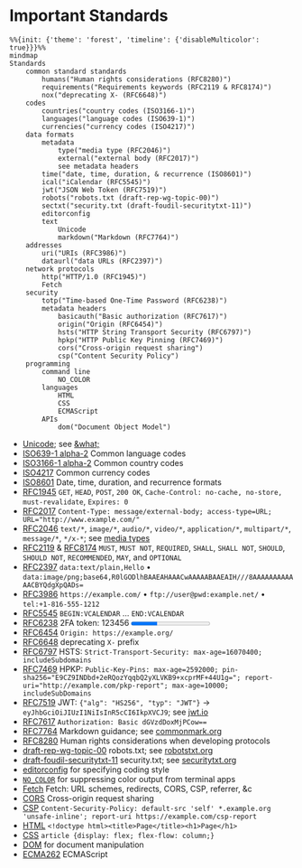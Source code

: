 Important Standards
===================

```mermaid
%%{init: {'theme': 'forest', 'timeline': {'disableMulticolor': true}}}%%
mindmap
Standards
    common standard standards
        humans("Human rights considerations (RFC8280)")
        requirements("Requirements keywords (RFC2119 & RFC8174)")
        nox("deprecating X- (RFC6648)")
    codes
        countries("country codes (ISO3166-1)")
        languages("language codes (ISO639-1)")
        currencies("currency codes (ISO4217)")
    data formats
        metadata
            type("media type (RFC2046)")
            external("external body (RFC2017)")
            see metadata headers
        time("date, time, duration, & recurrence (ISO8601)")
        ical("iCalendar (RFC5545)")
        jwt("JSON Web Token (RFC7519)")
        robots("robots.txt (draft-rep-wg-topic-00)")
        sectxt("security.txt (draft-foudil-securitytxt-11)")
        editorconfig
        text
            Unicode
            markdown("Markdown (RFC7764)")
    addresses
        uri("URIs (RFC3986)")
        dataurl("data URLs (RFC2397)")
    network protocols
        http("HTTP/1.0 (RFC1945)")
        Fetch
    security
        totp("Time-based One-Time Password (RFC6238)")
        metadata headers
            basicauth("Basic authorization (RFC7617)")
            origin("Origin (RFC6454)")
            hsts("HTTP String Transport Security (RFC6797)")
            hpkp("HTTP Public Key Pinning (RFC7469)")
            cors("Cross-origin request sharing")
            csp("Content Security Policy")
    programming
        command line
            NO_COLOR
        languages
            HTML
            CSS
            ECMAScript
        APIs
            dom("Document Object Model")
```

- [Unicode][]; see [&amp;what;][]
- [ISO639-1 alpha-2][] Common language codes
- [ISO3166-1 alpha-2][] Common country codes
- [ISO4217][] Common currency codes
- [ISO8601][] Date, time, duration, and recurrence formats
- [RFC1945][] `GET`, `HEAD`, `POST`, `200 OK`, `Cache-Control: no-cache, no-store, must-revalidate`, `Expires: 0`
- [RFC2017][] `Content-Type: message/external-body; access-type=URL; URL="http://www.example.com/"`
- [RFC2046][] `text/*`, `image/*`, `audio/*`, `video/*`, `application/*`, `multipart/*`, `message/*`, `*/x-*`; see [media types][]
- [RFC2119][] & [RFC8174][] `MUST`, `MUST NOT`, `REQUIRED`, `SHALL`, `SHALL NOT`, `SHOULD`, `SHOULD NOT`, `RECOMMENDED`,  `MAY`, and `OPTIONAL`
- [RFC2397][] `data:text/plain,Hello` • `data:image/png;base64,R0lGODlhBAAEAHAAACwAAAAABAAEAIH///8AAAAAAAAAAAACBYQdgXpQADs=`
- [RFC3986][] `https://example.com/` • `ftp://user@pwd:example.net/` • `tel:+1-816-555-1212`
- [RFC5545][] `BEGIN:VCALENDAR` … `END:VCALENDAR`
- [RFC6238][] 2FA token: 123456 <progress max="6" value="2" />
- [RFC6454][] `Origin: https://example.org/`
- [RFC6648][] deprecating `X-` prefix
- [RFC6797][] HSTS: `Strict-Transport-Security: max-age=16070400; includeSubdomains`
- [RFC7469][] HPKP: `Public-Key-Pins: max-age=2592000; pin-sha256="E9CZ9INDbd+2eRQozYqqbQ2yXLVKB9+xcprMF+44U1g="; report-uri="http://example.com/pkp-report"; max-age=10000; includeSubDomains`
- [RFC7519][] JWT: `{"alg": "HS256", "typ": "JWT"}` → `eyJhbGciOiJIUzI1NiIsInR5cCI6IkpXVCJ9`; see [jwt.io][]
- [RFC7617][] `Authorization: Basic dGVzdDoxMjPCow==`
- [RFC7764][] Markdown guidance; see [commonmark.org][]
- [RFC8280][] Human rights considerations when developing protocols
- [draft-rep-wg-topic-00][] robots.txt; see [robotstxt.org][]
- [draft-foudil-securitytxt-11][] security.txt; see [securitytxt.org][]
- [editorconfig][] for specifying coding style
- [`NO_COLOR`][] for suppressing color output from terminal apps
- [Fetch][] Fetch: URL schemes, redirects, CORS, CSP, referrer, &c
- [CORS][] Cross-origin request sharing
- [CSP][] `Content-Security-Policy: default-src 'self' *.example.org 'unsafe-inline'; report-uri https://example.com/csp-report`
- [HTML][] `<!doctype html><title>Page</title><h1>Page</h1>`
- [CSS][] `article {display: flex; flex-flow: column;}`
- [DOM][] for document manipulation
- [ECMA262][] ECMAScript

[Unicode]: https://home.unicode.org/
[ISO639-1 alpha-2]: https://en.wikipedia.org/wiki/List_of_ISO_639-1_codes#Table_of_all_possible_two_letter_codes "ISO639-1 alpha-2 Two-letter language codes"
[ISO3166-1 alpha-2]: https://en.wikipedia.org/wiki/ISO_3166-1_alpha-2#Decoding_table "ISO3166-1 alpha-2 Two-letter country codes"
[ISO4217]: https://en.wikipedia.org/wiki/ISO_4217#Active_codes
[ISO8601]: https://en.wikipedia.org/wiki/ISO_8601 "Date, time, duration, and recurrence formats"
[RFC1945]: https://tools.ietf.org/html/rfc1945 "Hypertext Transfer Protocol -- HTTP/1.0"
[RFC2017]: https://tools.ietf.org/html/rfc2017 "Definition of the URL MIME External-Body Access-Type"
[RFC2046]: https://tools.ietf.org/html/rfc2046 "Multipurpose Internet Mail Extensions (MIME) Part Two: Media Types"
[RFC2119]: https://tools.ietf.org/html/rfc2119 "Key words for use in RFCs to Indicate Requirement Levels"
[RFC2397]: https://tools.ietf.org/html/rfc2397 "The 'data' URL scheme"
[RFC3986]: https://tools.ietf.org/html/rfc3986 "Uniform Resource Identifier (URI): Generic Syntax"
[RFC5545]: https://tools.ietf.org/html/rfc5545 "Internet Calendaring and Scheduling Core Object Specification (iCalendar)"
[RFC6238]: https://tools.ietf.org/html/rfc6238 "TOTP: Time-Based One-Time Password Algorithm"
[RFC6454]: https://tools.ietf.org/html/rfc6454 "The Web Origin Concept"
[RFC6648]: https://tools.ietf.org/html/rfc6648 "Deprecating the 'X-' Prefix and Similar Constructs in Application Protocols"
[RFC6797]: https://tools.ietf.org/html/rfc6797 "HTTP Strict Transport Security (HSTS)"
[RFC7469]: https://tools.ietf.org/html/rfc7469 "Public Key Pinning Extension for HTTP"
[RFC7519]: https://tools.ietf.org/html/rfc7519 "JSON Web Token (JWT)"
[RFC7617]: https://tools.ietf.org/html/rfc7617 "The 'Basic' HTTP Authentication Scheme"
[RFC7764]: https://tools.ietf.org/html/rfc7764 "Guidance on Markdown: Design Philosophies, Stability Strategies, and Select Registrations"
[RFC8174]: https://tools.ietf.org/html/rfc8174 "Ambiguity of Uppercase vs Lowercase in RFC 2119 Key Words"
[RFC8280]: https://tools.ietf.org/html/rfc8280 "Research into Human Rights Protocol Considerations"
[draft-rep-wg-topic-00]: https://tools.ietf.org/html/draft-rep-wg-topic-00 "Robots Exclusion Protocol"
[draft-foudil-securitytxt-11]: https://tools.ietf.org/html/draft-foudil-securitytxt-11 "A File Format to Aid in Security Vulnerability Disclosure"
[editorconfig]: https://editorconfig.org/
[`NO_COLOR`]: https://no-color.org/ "An informal standard to suppress color output."
[Fetch]: https://fetch.spec.whatwg.org/ "WHATWG Fetch Living Standard"
[CORS]: https://w3c.github.io/webappsec-cors-for-developers/ "CORS for Developers"
[CSP]: https://www.w3.org/TR/CSP3/ "Content Security Policy Level 3"
[HTML]: https://html.spec.whatwg.org/ "WHATWG HTML Living Standard"
[CSS]: https://www.w3.org/Style/CSS/Overview.en.html "Cascading Style Sheets"
[DOM]: https://dom.spec.whatwg.org/ "WHATWG DOM Living Standard"
[ECMA262]: https://tc39.es/ecma262/ "ECMAScript Language Specification"

[media types]: https://www.iana.org/assignments/media-types/media-types.xhtml "IANA-registered media types list"
[jwt.io]: https://jwt.io/ "JSON Web Tokens"
[commonmark.org]: https://commonmark.org/
[robotstxt.org]: https://www.robotstxt.org/ "The Web Robots Pages"
[securitytxt.org]: https://securitytxt.org/ "A proposed standard which allows websites to define security policies"
[&amp;what;]: http://www.amp-what.com/ "Unicode character search"

